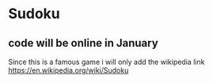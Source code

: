 # Sudoku
## code will be online in January

Since this is a famous game i will only add the wikipedia link
https://en.wikipedia.org/wiki/Sudoku
